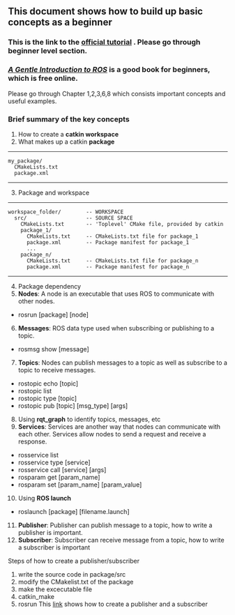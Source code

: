 ## This document shows how to build up basic concepts as a beginner

### This is the link to the [official tutorial](http://wiki.ros.org/ROS/Tutorials/) . Please go through beginner level section.

### [*A Gentle Introduction to ROS*](https://cse.sc.edu/~jokane/agitr/ ) is a good book for beginners, which is free online. 
Please go through Chapter 1,2,3,6,8 which consists important concepts and useful examples.

### Brief summary of the key concepts
1. How to create a **catkin workspace**
2. What makes up a catkin **package**
***

    my_package/
      CMakeLists.txt
      package.xml
***
3. Package and workspace
***

    workspace_folder/        -- WORKSPACE
      src/                   -- SOURCE SPACE
        CMakeLists.txt       -- 'Toplevel' CMake file, provided by catkin
        package_1/
          CMakeLists.txt     -- CMakeLists.txt file for package_1
          package.xml        -- Package manifest for package_1
          ...
        package_n/
          CMakeLists.txt     -- CMakeLists.txt file for package_n
          package.xml        -- Package manifest for package_n
***
4. Package dependency
5. **Nodes**: A node is an executable that uses ROS to communicate with other nodes.
  * rosrun [package] [node]
6. **Messages**: ROS data type used when subscribing or publishing to a topic.
  * rosmsg show [message]
7. **Topics**: Nodes can publish messages to a topic as well as subscribe to a topic to receive messages.
  * rostopic echo [topic]
  * rostopic list
  * rostopic type [topic]
  * rostopic pub [topic] [msg_type] [args]
8. Using **rqt_graph** to identify topics, messages, etc
9. **Services**: Services are another way that nodes can communicate with each other. Services allow nodes to send a request and receive a response.
  * rosservice list
  * rosservice type [service]
  * rosservice call [service] [args]
  * rosparam get [param_name]
  * rosparam set [param_name] [param_value]
10. Using **ROS launch**
  * roslaunch [package] [filename.launch]
11. **Publisher**: Publisher can publish message to a topic, how to write a publisher is important.
12. **Subscriber**: Subscriber can receive message from a topic, how to write a subscriber is important
 
  Steps of how to create a publisher/subscriber
  1. write the source code in package/src
  2. modify the CMakelist.txt of the package
  3. make the excecutable file
  4. catkin_make
  5. rosrun
  This [link](http://wiki.ros.org/ROS/Tutorials/WritingPublisherSubscriber%28c%2B%2B%29) shows how to create a publisher and a subscriber
